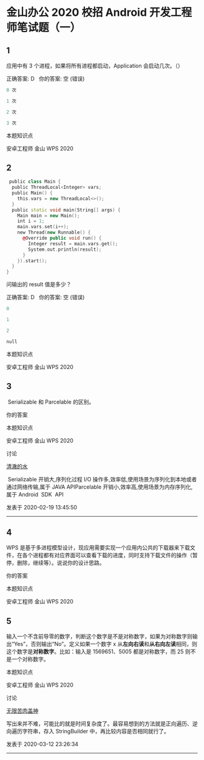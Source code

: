 # 金山办公 2020 校招 Android 开发工程师笔试题（一）

## 1

应用中有 3 个进程，如果将所有进程都启动，Application 会启动几次。（）

正确答案: D   你的答案: 空 (错误)

```cpp
0 次
```

```cpp
1 次
```

```cpp
2 次
```

```cpp
3 次
```

本题知识点

安卓工程师 金山 WPS 2020

## 2

```cpp
 public class Main {
  public ThreadLocal<Integer> vars;
  public Main() {
    this.vars = new ThreadLocal<>();
  }
  public static void main(String[] args) {
    Main main = new Main();
    int i = 1;
    main.vars.set(i++);
    new Thread(new Runnable() {
      @Override public void run() {
        Integer result = main.vars.get();
        System.out.println(result);
      }
    }).start();
  }
}

```

问输出的 result 值是多少？

正确答案: D   你的答案: 空 (错误)

```cpp
0
```

```cpp
1
```

```cpp
2
```

```cpp
null
```

本题知识点

安卓工程师 金山 WPS 2020

## 3

 Serializable 和 Parcelable 的区别。

你的答案

本题知识点

安卓工程师 金山 WPS 2020

讨论

[清澈的水](https://www.nowcoder.com/profile/78113385)

 Serializable 开销大,序列化过程 I/O 操作多,效率低,使用场景为序列化到本地或者通过网络传输,属于 JAVA APIParcelable 开销小,效率高,使用场景为内存序列化,属于 Android  SDK  API 

发表于 2020-02-19 13:45:50

* * *

## 4

WPS 是基于多进程模型设计，现应用需要实现一个应用内公共的下载器来下载文件，在各个进程都有对应界面可以查看下载的进度，同时支持下载文件的操作（暂停，删除，继续等）。说说你的设计思路。

你的答案

本题知识点

安卓工程师 金山 WPS 2020

## 5

输入一个不含前导零的数字，判断这个数字是不是对称数字，如果为对称数字则输出“Yes”，否则输出“No”。定义如果一个数字 x 从**左向右读**和**从右向左读**相同，则这个数字是**对称数字**。比如：输入是 1569651、5005 都是对称数字，而 25 则不是一个对称数字。 

本题知识点

安卓工程师 金山 WPS 2020

讨论

[无限苦肉盖神](https://www.nowcoder.com/profile/152165957)

写出来并不难，可能比的就是时间复杂度了。最容易想到的方法就是正向遍历、逆向遍历字符串，存入 StringBuilder 中，再比较内容是否相同就行了。

发表于 2020-03-12 23:26:34

* * *